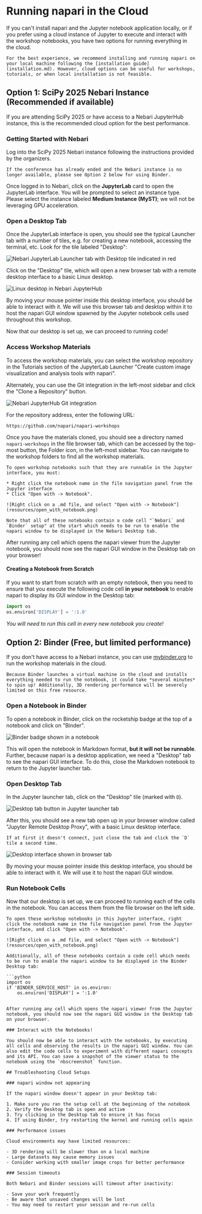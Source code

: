 # Running napari in the Cloud

If you can't install napari and the Jupyter notebook application locally, or if you prefer using a cloud instance of Jupyter to execute and interact with the workshop notebooks, you have two options for running everything in the cloud.

```{tip}
For the best experience, we recommend installing and running napari on your local machine following the [installation guide](installation.md). However, cloud options can be useful for workshops, tutorials, or when local installation is not feasible.
```

## Option 1: SciPy 2025 Nebari Instance (Recommended if available)

If you are attending SciPy 2025 or have access to a Nebari JupyterHub instance, this is the recommended cloud option for the best performance.

### Getting Started with Nebari

Log into the SciPy 2025 Nebari instance following the instructions provided by the organizers.

```{note}
If the conference has already ended and the Nebari instance is no longer available, please see Option 2 below for using Binder.
```

Once logged in to Nebari, click on the **JupyterLab** card to open the JupyterLab interface. You will be prompted to select an instance type. Please select the instance labeled **Medium Instance (MyST)**; we will not be leveraging GPU acceleration.

### Open a Desktop Tab

Once the JupyterLab interface is open, you should see the typical Launcher tab with a number of tiles, e.g. for creating a new notebook, accessing the terminal, etc. Look for the tile labeled "Desktop":

![Nebari JupyterLab Launcher tab with Desktop tile indicated in red](resources/nebari-jupyterlab-launcher.png)

Click on the "Desktop" tile, which will open a new browser tab with a remote desktop interface to a basic Linux desktop. 

![Linux desktop in Nebari JupyterHub](resources/nebari-desktop.png)

By moving your mouse pointer inside this desktop interface, you should be able to interact with it. We will use this browser tab and desktop within it to host the napari GUI window spawned by the Jupyter notebook cells used throughout this workshop.

Now that our desktop is set up, we can proceed to running code!

### Access Workshop Materials

To access the workshop materials, you can select the workshop repository in the Tutorials section of the JupyterLab Launcher "Create custom image visualization and analysis tools with napari".  

Alternately, you can use the Git integration in the left-most sidebar and click the "Clone a Repository" button.

![Nebari JupyterHub Git integration](resources/nebari-git-integration.png)

For the repository address, enter the following URL:
```
https://github.com/napari/napari-workshops
```

Once you have the materials cloned, you should see a directory named `napari-workshops` in the file browser tab, which can be accessed by the top-most button, the Folder icon, in the left-most sidebar. You can navigate to the workshop folders to find all the workshop materials.

```{important}
To open workshop notebooks such that they are runnable in the Jupyter interface, you must:

* Right click the notebook name in the file navigation panel from the Jupyter interface
* Click "Open with -> Notebook".

![Right click on a .md file, and select "Open with -> Notebook"](resources/open_with_notebook.png)

Note that all of these notebooks contain a code cell "`Nebari` and `Binder` setup" at the start which needs to be run to enable the napari window to be displayed in the Nebari Desktop tab. 
```

After running any cell which opens the napari viewer from the Jupyter notebook, you should now see the napari GUI window in the Desktop tab on your browser!

#### Creating a Notebook from Scratch

If you want to start from scratch with an empty notebook, then you need to ensure that you execute the following code cell **in your notebook** to enable napari to display its GUI window in the Desktop tab:

```python
import os
os.environ['DISPLAY'] = ':1.0'
```

*You will need to run this cell in every new notebook you create!*

## Option 2: Binder (Free, but limited performance)

If you don't have access to a Nebari instance, you can use [mybinder.org](https://mybinder.org) to run the workshop materials in the cloud. 

```{warning}
Because Binder launches a virtual machine in the cloud and installs everything needed to run the notebook, it could take *several minutes* to spin up! Additionally, 3D rendering performance will be severely limited on this free resource.
```

### Open a Notebook in Binder

To open a notebook in Binder, click on the rocketship badge at the top of a notebook and click on "Binder".

![Binder badge shown in a notebook](../docs/images/binder_button.png)

This will open the notebook in Markdown format, **but it will not be runnable**. Further, because napari is a desktop application, we need a "Desktop" tab to see the napari GUI interface. To do this, close the Markdown notebook to return to the Jupyter launcher tab.

### Open Desktop Tab

In the Jupyter launcher tab, click on the "Desktop" tile (marked with `D`).

![Desktop tab button in Jupyter launcher tab](../docs/images/desktop_tab.png)

After this, you should see a new tab open up in your browser window called "Jupyter Remote Desktop Proxy", with a basic Linux desktop interface. 

```{note}
If at first it doesn't connect, just close the tab and click the `D` tile a second time.
```

![Desktop interface shown in browser tab](../docs/images/desktop.png)

By moving your mouse pointer inside this desktop interface, you should be able to interact with it. We will use it to host the napari GUI window.

### Run Notebook Cells

Now that our desktop is set up, we can proceed to running each of the cells in the notebook. You can access them from the file browser on the left side.

```{important}
To open these workshop notebooks in this Jupyter interface, right click the notebook name in the file navigation panel from the Jupyter interface, and click "Open with -> Notebook".

![Right click on a .md file, and select "Open with -> Notebook"](resources/open_with_notebook.png)

Additionally, all of these notebooks contain a code cell which needs to be run to enable the napari window to be displayed in the Binder Desktop tab:

```python
import os
if 'BINDER_SERVICE_HOST' in os.environ:
    os.environ['DISPLAY'] = ':1.0'
```
```

After running any cell which opens the napari viewer from the Jupyter notebook, you should now see the napari GUI window in the Desktop tab on your browser.

### Interact with the Notebooks!

You should now be able to interact with the notebooks, by executing all cells and observing the results in the napari GUI window. You can also edit the code cells to experiment with different napari concepts and its API. You can save a snapshot of the viewer status to the notebook using the `nbscreenshot` function.

## Troubleshooting Cloud Setups

### napari window not appearing

If the napari window doesn't appear in your Desktop tab:

1. Make sure you ran the setup cell at the beginning of the notebook
2. Verify the Desktop tab is open and active
3. Try clicking in the Desktop tab to ensure it has focus
4. If using Binder, try restarting the kernel and running cells again

### Performance issues

Cloud environments may have limited resources:

- 3D rendering will be slower than on a local machine
- Large datasets may cause memory issues
- Consider working with smaller image crops for better performance

### Session timeouts

Both Nebari and Binder sessions will timeout after inactivity:

- Save your work frequently
- Be aware that unsaved changes will be lost
- You may need to restart your session and re-run cells
